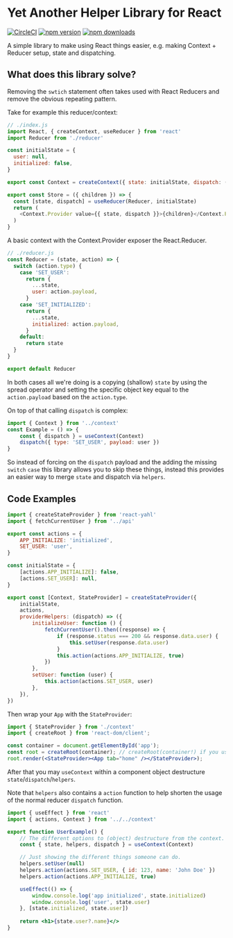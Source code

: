 # Yet Another Helper Library for React
[![CircleCI](https://dl.circleci.com/status-badge/img/gh/ericdowell/react-yahl/tree/main.svg?style=svg)](https://dl.circleci.com/status-badge/redirect/gh/ericdowell/react-yahl/tree/main)
[![npm version](https://img.shields.io/npm/v/react-yahl.svg?style=flat-square)](https://www.npmjs.com/package/react-yahl)
[![npm downloads](https://img.shields.io/npm/dm/react-yahl.svg?style=flat-square)](http://npm-stat.com/charts.html?package=react-yahl)

A simple library to make using React things easier, e.g. making Context + Reducer setup, state and dispatching.

## What does this library solve?

Removing the `swtich` statement often takes used with React Reducers and remove the obvious repeating pattern.

Take for example this reducer/context:

```js
// ./index.js
import React, { createContext, useReducer } from 'react'
import Reducer from './reducer'

const initialState = {
  user: null,
  initialized: false,
}

export const Context = createContext({ state: initialState, dispatch: () => {}})

export const Store = ({ children }) => {
  const [state, dispatch] = useReducer(Reducer, initialState)
  return (
    <Context.Provider value={{ state, dispatch }}>{children}</Context.Provider>
  )
}
```
A basic context with the Context.Provider exposer the React.Reducer.
```js
// ./reducer.js
const Reducer = (state, action) => {
  switch (action.type) {
    case 'SET_USER':
      return {
        ...state,
        user: action.payload,
      }
    case 'SET_INITIALIZED':
      return {
        ...state,
        initialized: action.payload,
      }
    default:
      return state
  }
}

export default Reducer
```

In both cases all we're doing is a copying (shallow) `state` by using the spread operator and setting the specific object key
equal to the `action.payload` based on the `action.type`.

On top of that calling `dispatch` is complex:
```jsx
import { Context } from '../context'
const Example = () => {
    const { dispatch } = useContext(Context)
    dispatch({ type: 'SET_USER', payload: user })
}
```

So instead of forcing on the `dispatch` payload and the adding the missing `switch` `case` this library allows you to skip
these things, instead this provides an easier way to merge `state` and dispatch via `helpers`.

## Code Examples
```js
import { createStateProvider } from 'react-yahl'
import { fetchCurrentUser } from '../api'

export const actions = {
    APP_INITIALIZE: 'initialized',
    SET_USER: 'user',
}

const initialState = {
    [actions.APP_INITIALIZE]: false,
    [actions.SET_USER]: null,
}

export const [Context, StateProvider] = createStateProvider({
    initialState,
    actions,
    providerHelpers: (dispatch) => ({
        initializeUser: function () {
            fetchCurrentUser().then((response) => {
                if (response.status === 200 && response.data.user) {
                    this.setUser(response.data.user)
                }
                this.action(actions.APP_INITIALIZE, true)
            })
        },
        setUser: function (user) {
            this.action(actions.SET_USER, user)
        },
    }),
})
```
Then wrap your `App` with the `StateProvider`:
```jsx
import { StateProvider } from './context'
import { createRoot } from 'react-dom/client';

const container = document.getElementById('app');
const root = createRoot(container); // createRoot(container!) if you use TypeScript
root.render(<StateProvider><App tab="home" /></StateProvider>);
```

After that you may `useContext` within a component object destructure `state`/`dispatch`/`helpers`.

Note that `helpers` also contains a `action` function to help shorten the usage of the normal reducer `dispatch` function.
```jsx
import { useEffect } from 'react'
import { actions, Context } from '../../context'

export function UserExample() {
    // The different options to (object) destructure from the context.
    const { state, helpers, dispatch } = useContext(Context)

    // Just showing the different things someone can do.
    helpers.setUser(null)
    helpers.action(actions.SET_USER, { id: 123, name: 'John Doe' })
    helpers.action(actions.APP_INITIALIZE, true)

    useEffect(() => {
        window.console.log('app initialized', state.initialized)
        window.console.log('user', state.user)
    }, [state.initialized, state.user])
    
    return <h1>{state.user?.name}</>
}
```
